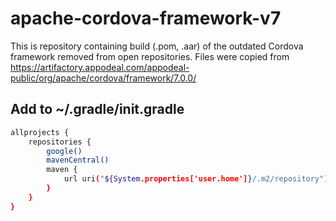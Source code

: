 # apache-cordova-framework-v7
This is repository containing build (.pom, .aar) of the outdated Cordova framework removed from open repositories.
Files were copied from https://artifactory.appodeal.com/appodeal-public/org/apache/cordova/framework/7.0.0/

## Add to ~/.gradle/init.gradle

```bash
allprojects {
    repositories {
        google()
        mavenCentral()
        maven {
            url uri("${System.properties['user.home']}/.m2/repository")
        }
    }
}
```
